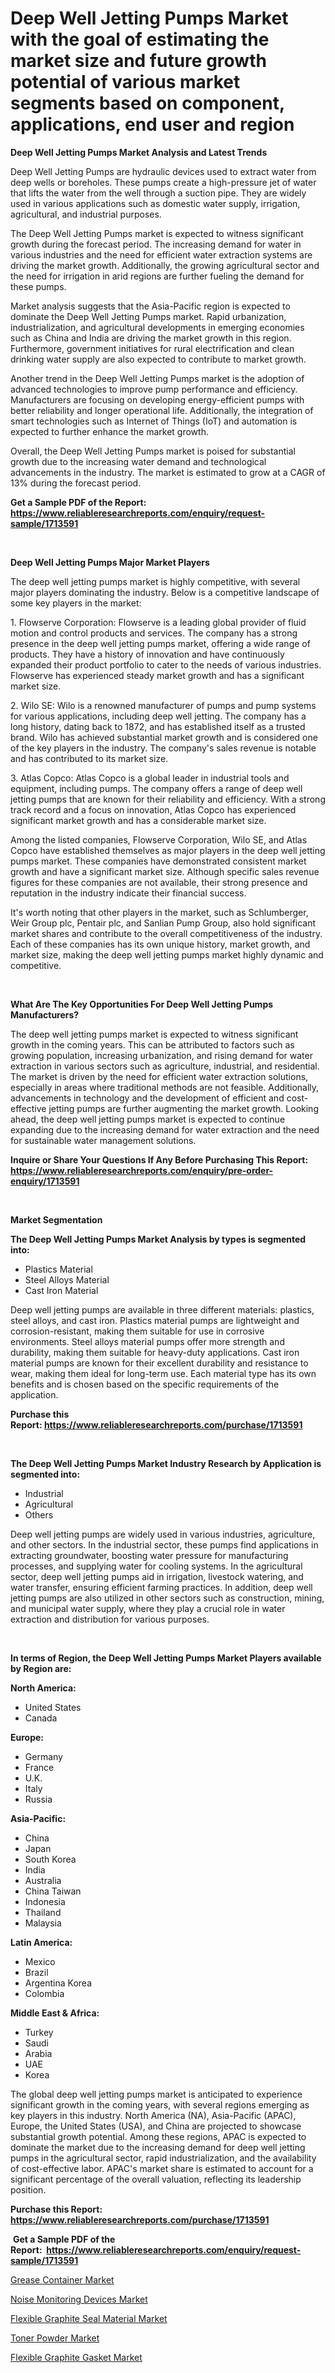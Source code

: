 <p><h1>Deep Well Jetting Pumps Market with the goal of estimating the market size and future growth potential of various market segments based on component, applications, end user and region</h1></p><p><strong>Deep Well Jetting Pumps Market Analysis and Latest Trends</strong></p>
<p><p>Deep Well Jetting Pumps are hydraulic devices used to extract water from deep wells or boreholes. These pumps create a high-pressure jet of water that lifts the water from the well through a suction pipe. They are widely used in various applications such as domestic water supply, irrigation, agricultural, and industrial purposes.</p><p>The Deep Well Jetting Pumps market is expected to witness significant growth during the forecast period. The increasing demand for water in various industries and the need for efficient water extraction systems are driving the market growth. Additionally, the growing agricultural sector and the need for irrigation in arid regions are further fueling the demand for these pumps.</p><p>Market analysis suggests that the Asia-Pacific region is expected to dominate the Deep Well Jetting Pumps market. Rapid urbanization, industrialization, and agricultural developments in emerging economies such as China and India are driving the market growth in this region. Furthermore, government initiatives for rural electrification and clean drinking water supply are also expected to contribute to market growth.</p><p>Another trend in the Deep Well Jetting Pumps market is the adoption of advanced technologies to improve pump performance and efficiency. Manufacturers are focusing on developing energy-efficient pumps with better reliability and longer operational life. Additionally, the integration of smart technologies such as Internet of Things (IoT) and automation is expected to further enhance the market growth.</p><p>Overall, the Deep Well Jetting Pumps market is poised for substantial growth due to the increasing water demand and technological advancements in the industry. The market is estimated to grow at a CAGR of 13% during the forecast period.</p></p>
<p><strong>Get a Sample PDF of the Report:&nbsp; <a href="https://www.reliableresearchreports.com/enquiry/request-sample/1713591">https://www.reliableresearchreports.com/enquiry/request-sample/1713591</a></strong></p>
<p>&nbsp;</p>
<p><strong>Deep Well Jetting Pumps Major Market Players</strong></p>
<p><p>The deep well jetting pumps market is highly competitive, with several major players dominating the industry. Below is a competitive landscape of some key players in the market:</p><p>1. Flowserve Corporation: Flowserve is a leading global provider of fluid motion and control products and services. The company has a strong presence in the deep well jetting pumps market, offering a wide range of products. They have a history of innovation and have continuously expanded their product portfolio to cater to the needs of various industries. Flowserve has experienced steady market growth and has a significant market size.</p><p>2. Wilo SE: Wilo is a renowned manufacturer of pumps and pump systems for various applications, including deep well jetting. The company has a long history, dating back to 1872, and has established itself as a trusted brand. Wilo has achieved substantial market growth and is considered one of the key players in the industry. The company's sales revenue is notable and has contributed to its market size.</p><p>3. Atlas Copco: Atlas Copco is a global leader in industrial tools and equipment, including pumps. The company offers a range of deep well jetting pumps that are known for their reliability and efficiency. With a strong track record and a focus on innovation, Atlas Copco has experienced significant market growth and has a considerable market size.</p><p>Among the listed companies, Flowserve Corporation, Wilo SE, and Atlas Copco have established themselves as major players in the deep well jetting pumps market. These companies have demonstrated consistent market growth and have a significant market size. Although specific sales revenue figures for these companies are not available, their strong presence and reputation in the industry indicate their financial success.</p><p>It's worth noting that other players in the market, such as Schlumberger, Weir Group plc, Pentair plc, and Sanlian Pump Group, also hold significant market shares and contribute to the overall competitiveness of the industry. Each of these companies has its own unique history, market growth, and market size, making the deep well jetting pumps market highly dynamic and competitive.</p></p>
<p>&nbsp;</p>
<p><strong>What Are The Key Opportunities For Deep Well Jetting Pumps Manufacturers?</strong></p>
<p><p>The deep well jetting pumps market is expected to witness significant growth in the coming years. This can be attributed to factors such as growing population, increasing urbanization, and rising demand for water extraction in various sectors such as agriculture, industrial, and residential. The market is driven by the need for efficient water extraction solutions, especially in areas where traditional methods are not feasible. Additionally, advancements in technology and the development of efficient and cost-effective jetting pumps are further augmenting the market growth. Looking ahead, the deep well jetting pumps market is expected to continue expanding due to the increasing demand for water extraction and the need for sustainable water management solutions.</p></p>
<p><strong>Inquire or Share Your Questions If Any Before Purchasing This Report: <a href="https://www.reliableresearchreports.com/enquiry/pre-order-enquiry/1713591">https://www.reliableresearchreports.com/enquiry/pre-order-enquiry/1713591</a></strong></p>
<p>&nbsp;</p>
<p><strong>Market Segmentation</strong></p>
<p><strong>The Deep Well Jetting Pumps Market Analysis by types is segmented into:</strong></p>
<p><ul><li>Plastics Material</li><li>Steel Alloys Material</li><li>Cast Iron Material</li></ul></p>
<p><p>Deep well jetting pumps are available in three different materials: plastics, steel alloys, and cast iron. Plastics material pumps are lightweight and corrosion-resistant, making them suitable for use in corrosive environments. Steel alloys material pumps offer more strength and durability, making them suitable for heavy-duty applications. Cast iron material pumps are known for their excellent durability and resistance to wear, making them ideal for long-term use. Each material type has its own benefits and is chosen based on the specific requirements of the application.</p></p>
<p><strong>Purchase this Report:&nbsp;<a href="https://www.reliableresearchreports.com/purchase/1713591">https://www.reliableresearchreports.com/purchase/1713591</a></strong></p>
<p>&nbsp;</p>
<p><strong>The Deep Well Jetting Pumps Market Industry Research by Application is segmented into:</strong></p>
<p><ul><li>Industrial</li><li>Agricultural</li><li>Others</li></ul></p>
<p><p>Deep well jetting pumps are widely used in various industries, agriculture, and other sectors. In the industrial sector, these pumps find applications in extracting groundwater, boosting water pressure for manufacturing processes, and supplying water for cooling systems. In the agricultural sector, deep well jetting pumps aid in irrigation, livestock watering, and water transfer, ensuring efficient farming practices. In addition, deep well jetting pumps are also utilized in other sectors such as construction, mining, and municipal water supply, where they play a crucial role in water extraction and distribution for various purposes.</p></p>
<p>&nbsp;</p>
<p><strong>In terms of Region, the Deep Well Jetting Pumps Market Players available by Region are:</strong></p>
<p>
    <p> <strong> North America: </strong>
        <ul>
            <li>United States</li>
            <li>Canada</li>
        </ul>
        </p> 
    <p> <strong> Europe: </strong>
        <ul>
            <li>Germany</li>
            <li>France</li>
            <li>U.K.</li>
            <li>Italy</li>
            <li>Russia</li>
        </ul>
        </p> 
    <p> <strong> Asia-Pacific: </strong>
        <ul>
            <li>China</li>
            <li>Japan</li>
            <li>South Korea</li>
            <li>India</li>
            <li>Australia</li>
            <li>China Taiwan</li>
            <li>Indonesia</li>
            <li>Thailand</li>
            <li>Malaysia</li>
        </ul>
        </p> 
    <p> <strong> Latin America: </strong>
        <ul>
            <li>Mexico</li>
            <li>Brazil</li>
            <li>Argentina Korea</li>
            <li>Colombia</li>
        </ul>
        </p> 
    <p> <strong> Middle East & Africa: </strong>
        <ul>
            <li>Turkey</li>
            <li>Saudi</li>
            <li>Arabia</li>
            <li>UAE</li>
            <li>Korea</li>
        </ul>
    </p>
    </p>
<p><p>The global deep well jetting pumps market is anticipated to experience significant growth in the coming years, with several regions emerging as key players in this industry. North America (NA), Asia-Pacific (APAC), Europe, the United States (USA), and China are projected to showcase substantial growth potential. Among these regions, APAC is expected to dominate the market due to the increasing demand for deep well jetting pumps in the agricultural sector, rapid industrialization, and the availability of cost-effective labor. APAC's market share is estimated to account for a significant percentage of the overall valuation, reflecting its leadership position.</p></p>
<p><strong>Purchase this Report: <a href="https://www.reliableresearchreports.com/purchase/1713591">https://www.reliableresearchreports.com/purchase/1713591</a></strong></p>
<p>&nbsp;<strong>Get a Sample PDF of the Report:&nbsp;&nbsp;<a href="https://www.reliableresearchreports.com/enquiry/request-sample/1713591">https://www.reliableresearchreports.com/enquiry/request-sample/1713591</a></strong></p>
<p><strong></strong></p>
<p><p><a href="https://www.linkedin.com/pulse/decoding-grease-container-market-deep-dive-latest-trends-segmentation-mrh6c/">Grease Container Market</a></p><p><a href="https://github.com/GroverBarry/Market-Research-Report-List-2/blob/main/noise-monitoring-devices-market.md">Noise Monitoring Devices Market</a></p><p><a href="https://medium.com/@charvi.reportprime/flexible-graphite-seal-material-market-focuses-on-market-share-size-and-projected-forecast-till-e95caa17f019">Flexible Graphite Seal Material Market</a></p><p><a href="https://www.linkedin.com/pulse/decoding-toner-powder-market-deep-dive-latest-trends-24tcc/">Toner Powder Market</a></p><p><a href="https://medium.com/@vrahul.reportprime/flexible-graphite-gasket-market-comprehensive-assessment-by-type-application-and-geography-49b9e5ef4c56">Flexible Graphite Gasket Market</a></p></p>